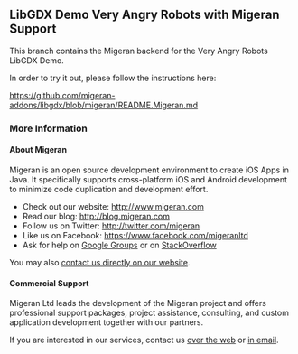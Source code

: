 LibGDX Demo Very Angry Robots with Migeran Support
--------------------------------------------------

This branch contains the Migeran backend for the Very Angry Robots LibGDX Demo.

In order to try it out, please follow the instructions here:

https://github.com/migeran-addons/libgdx/blob/migeran/README.Migeran.md

### More Information

#### About Migeran

Migeran is an open source development environment to create iOS Apps in Java. 
It specifically supports cross-platform iOS and Android development 
to minimize code duplication and development effort.

* Check out our website: http://www.migeran.com
* Read our blog: http://blog.migeran.com
* Follow us on Twitter: http://twitter.com/migeran
* Like us on Facebook: https://www.facebook.com/migeranltd
* Ask for help on [Google Groups](https://groups.google.com/forum/#!forum/migeran) 
or on [StackOverflow](http://stackoverflow.com/questions/ask?tags=migeran)


You may also [contact us directly on our website](http://www.migeran.com/contact.html).

#### Commercial Support

Migeran Ltd leads the development of the Migeran
project and offers professional support packages, project assistance, 
consulting, and custom application development together with our partners.

If you are interested in our services, contact us 
[over the web](http://www.migeran.com/contact.html) or [in email](mailto:support@migeran.com).
